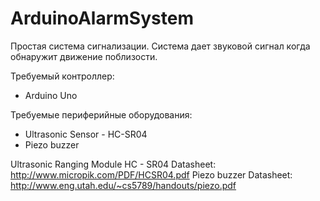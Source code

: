 # ArduinoAlarmSystem
Простая система сигнализации.
Система дает звуковой сигнал когда обнаружит движение поблизости.

Требуемый контроллер:
* Arduino Uno

Требуемые периферийные оборудования:
* Ultrasonic Sensor - HC-SR04
* Piezo buzzer

Ultrasonic Ranging Module HC - SR04 Datasheet: http://www.micropik.com/PDF/HCSR04.pdf
Piezo buzzer Datasheet: http://www.eng.utah.edu/~cs5789/handouts/piezo.pdf
